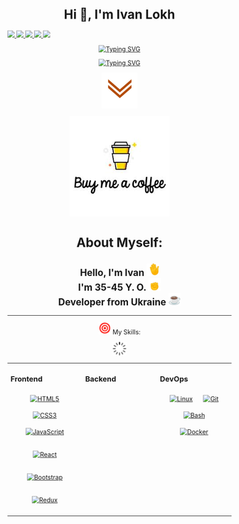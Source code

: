 <h1 align="center">Hi 👋, I'm Ivan Lokh</h1>

<a href="#">
    <img src="https://img.shields.io/badge/portfolio-233233.svg?style=for-the-badge&logo=anime.js&logoColor=white" target="_blank">

<a href="https://t.me/ivan_liokh_ua" target="_blank">
  <img src="https://img.shields.io/badge/Telegram-2CA5E0?style=for-the-badge&logo=telegram&logoColor=white" target="_blank">
 </a>

<a href="https://instagram.com/ivanliokh" target="_blank">
 <img src="https://img.shields.io/badge/-Instagram-%23E4405F?style=for-the-badge&logo=instagram&logoColor=white" target="_blank">
</a>

<a href="https://www.linkedin.com/in/ivan-lokh-455655147" target="_blank">
 <img src="https://img.shields.io/badge/-LinkedIn-%230077B5?style=for-the-badge&logo=linkedin&logoColor=white" target="_blank">
</a>

<a href="https://discord.com/invite/TynjQvBRXu" target="_blank">
 <img src="https://img.shields.io/badge/-discord-070404?style=for-the-badge&logo=discord&logoColor=" target="_blank">
</a>

<p align="center">
<a href="https://git.io/typing-svg"><img src="https://readme-typing-svg.herokuapp.com?font=Fira+Code&weight=600&pause=1000&color=6495ED&center=true&vCenter=true&width=435&lines=Developer" alt="Typing SVG" /></a>
</p>

<p align="center">
<a href="https://git.io/typing-svg"><img src="https://readme-typing-svg.demolab.com?font=DGi.org&pause=1000&color=5F9EA0&center=%D0%9B%D0%9E%D0%96%D0%AC&vCenter=%D0%9B%D0%9E%D0%96%D0%AC&multiline=true&width=435&lines=Html%2CCss%2CJS%2CBootstrap%2CPython%2CDjango%2CSQL" alt="Typing SVG" /></a>
</p>

<p align="center">
<a href="#" target="_blank">
 <img src="/assets/b1b8b8_7656a4deefa74.gif" target="_blank" height="80" width="80">
</a>
</p>
<p align="center">
<a href="https://www.buymeacoffee.com/ivanlokhe"><img src="/assets/buymeacoffee1.jpg" width="#" 
   height="#" ></a>
</p>

<h1 align="center">About Myself:</h1>

<h2 align="center">Hello, I'm Ivan <img src="./assets/wave.gif" width="28" /> <br> I'm 35-45 Y. O. <img src="./assets/victory.gif" width="28" /> <br>Developer from Ukraine <img src="./assets/coffee.gif" width="28" /></h2>

---

<p align="center"><img src="./assets/hit.gif" width="28" /> My Skills:</p>

<p align="center">
<a href="#" target="_blank">
 <img src="/assets/21-18-05-265_512.webp" target="_blank" height="30" width="30">
</a>
</p>

<table><tr><td valign="top" width="33%">

### Frontend
<div align="center">  
<a href="https://en.wikipedia.org/wiki/HTML5" target="_blank"><img style="margin: 10px" src="https://profilinator.rishav.dev/skills-assets/html5-original-wordmark.svg" alt="HTML5" height="83" /></a>    
<a href="https://www.w3schools.com/css/" target="_blank"><img style="margin: 10px" src="https://profilinator.rishav.dev/skills-assets/css3-original-wordmark.svg" alt="CSS3" height="83" /></a>  
<a href="https://www.javascript.com/" target="_blank"><img style="margin: 10px" src="https://profilinator.rishav.dev/skills-assets/javascript-original.svg" alt="JavaScript" height="70" /></a>  

  <a href="https://reactjs.org/" target="_blank"><img style="margin: 10px" src="https://profilinator.rishav.dev/skills-assets/react-original-wordmark.svg" alt="React" height="70" /></a>
  
<a href="https://getbootstrap.com/docs/3.4/javascript/" target="_blank"><img style="margin: 10px" src="https://profilinator.rishav.dev/skills-assets/bootstrap-plain.svg" alt="Bootstrap" height="70" /></a>  

<a href="https://redux.js.org/" target="_blank"><img style="margin: 10px" src="https://profilinator.rishav.dev/skills-assets/redux-original.svg" alt="Redux" height="70" /></a>  

</div>

</td><td valign="top" width="33%">

### Backend

<div align="center">  

</div>
</div>

</td><td valign="top" width="33%">

### DevOps

<div align="center">  
<a href="https://www.linux.org/" target="_blank"><img style="margin: 10px" src="https://profilinator.rishav.dev/skills-assets/linux-original.svg" alt="Linux" height="70" /></a>  
<a href="https://github.com/" target="_blank"><img style="margin: 10px" src="https://profilinator.rishav.dev/skills-assets/git-scm-icon.svg" alt="Git" height="70" /></a>  
<a href="https://www.gnu.org/software/bash/" target="_blank"><img style="margin: 10px" src="https://bashlogo.com/img/symbol/png/full_colored_light.png" alt="Bash" height="70" /></a>  
<a href="https://www.docker.com/" target="_blank"><img style="margin: 10px" src="https://www.svgrepo.com/download/331370/docker.svg" alt="Docker" height="70" /></a>  
</div>

</td></tr></table>